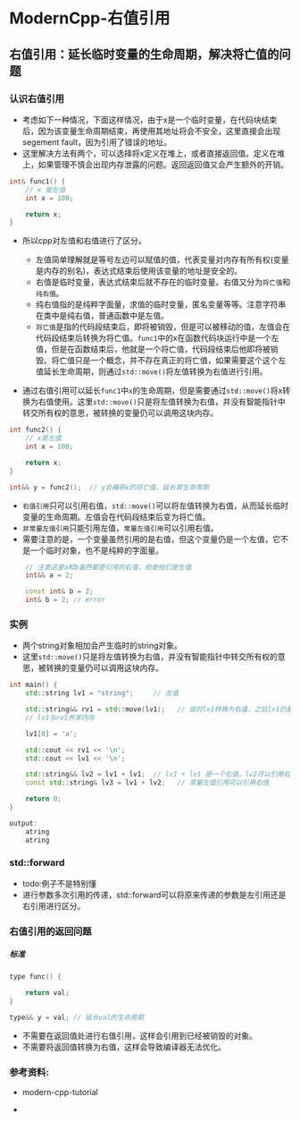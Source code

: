 # ModernCpp-右值引用




## 右值引用：延长临时变量的生命周期，解决将亡值的问题

### 认识右值引用

+ 考虑如下一种情况，下面这样情况，由于x是一个临时变量，在代码块结束后，因为该变量生命周期结束，再使用其地址将会不安全，这里直接会出现segement fault，因为引用了错误的地址。
+ 这里解决方法有两个，可以选择将x定义在堆上，或者直接返回值。定义在堆上，如果管理不慎会出现内存泄露的问题。返回返回值又会产生额外的开销。

``` cpp
int& func1() {
    // x 是左值
    int x = 100;

    return x;
}
```

+ 所以cpp对左值和右值进行了区分。
  + 左值简单理解就是等号左边可以赋值的值，代表变量对内存有所有权(变量是内存的别名)，表达式结束后使用该变量的地址是安全的。
  + 右值是临时变量，表达式结束后就不存在的临时变量。右值又分为`将亡值`和`纯右值`。
  + 纯右值指的是纯粹字面量，求值的临时变量，匿名变量等等。注意字符串在类中是纯右值，普通函数中是左值。
  + `将亡值`是指的代码段结束后，即将被销毁，但是可以被移动的值，左值会在代码段结束后转换为将亡值。`func1`中的x在函数代码块运行中是一个左值，但是在函数结束后，他就是一个将亡值，代码段结束后他即将被销毁。将亡值只是一个概念，并不存在真正的将亡值，如果需要这个这个左值延长生命周期，则通过`std::move()`将左值转换为右值进行引用。

+ 通过右值引用可以延长`func1`中`x`的生命周期，但是需要通过`std::move()`将x转换为右值使用。这里`std::move()`只是将左值转换为右值，并没有智能指针中转交所有权的意思，被转换的变量仍可以调用这块内存。

``` cpp
int func2() {
    // x是左值
    int x = 100;

    return x;	
}

int&& y = func2();	// y会捕获x的将亡值，延长其生命周期
```

+ `右值引用`只可以引用右值，`std::move()`可以将左值转换为右值，从而延长临时变量的生命周期。左值会在代码段结束后变为将亡值。
+ `非常量左值引用`只能引用左值，`常量左值引用`可以引用右值。
+ 需要注意的是，一个变量虽然引用的是右值，但这个变量仍是一个左值，它不是一个临时对象，也不是纯粹的字面量。

``` cpp
    // 注意这里a和b虽然都是引用的右值，但是他们是左值
    int&& a = 2;

    const int& b = 2;
	int& b = 2; // error
```

### 实例

+ 两个string对象相加会产生临时的string对象。
+ 这里`std::move()`只是将左值转换为右值，并没有智能指针中转交所有权的意思，被转换的变量仍可以调用这块内存。

``` cpp
int main() {
    std::string lv1 = "string";     // 左值

    std::string&& rv1 = std::move(lv1);   // 临时lv1转换为右值，之后lv1仍是一个左值。
    // lv1与rv1共享内存

    lv1[0] = 'a';

    std::cout << rv1 << '\n';
    std::cout << lv1 << '\n';

    std::string&& lv2 = lv1 + lv1;  // lv1 + lv1 是一个右值，lv2可以引用右值。
    const std::string& lv3 = lv1 + lv2;   // 常量左值引用可以引用右值

    return 0;    
}

output:
    atring
    atring
```

### std::forward

+ todo:例子不是特别懂
+ 进行参数多次引用的传递，std::forward可以将原来传递的参数是左引用还是右引用进行区分。

### 右值引用的返回问题

##### 标准

``` cpp
type func() {
    
    return val;
}

type&& y = val;	// 延长val的生命周期
```

+ 不需要在返回值处进行右值引用，这样会引用到已经被销毁的对象。
+ 不需要将返回值转换为右值，这样会导致编译器无法优化。

### 参考资料:

+ modern-cpp-tutorial

+ [右值引用返回]:https://stackoverflow.com/questions/4986673/c11-rvalues-and-move-semantics-confusion-return-statement?utm_source=wechat_session&utm_medium=social&utm_oi=792314251669823488

  


